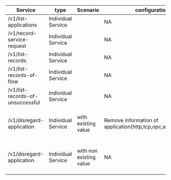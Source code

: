 |   Service      | type   | Scenario |  configuration      | callbacks   | passed |   issues |
|--------------|-----------|------------|--------------|-----------|------------|--------------|
|/v1/list-applications|Individual Service||NA||yes||
|/v1/record-service-request|Individual Service||NA||yes||
|/v1/list-records|Individual Service||NA||yes||
|/v1/list-records-of-flow|Individual Service||NA||yes||
|/v1/list-records-of-unsuccessful|Individual Service||NA||yes||
|/v1/disregard-application|Individual Service|with existing  value|Remove information of application(http,tcp,opc,andforwarding)|/v1/disregard-application<br>/v1/delete-ltp-and-dependents|yes||
|/v1/disregard-application|Individual Service|with non existing  value|NA|/v1/disregard-application<br>/v1/delete-ltp-and-dependents|yes|| 